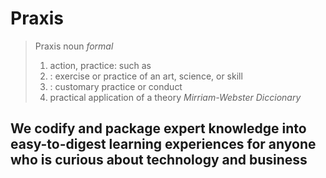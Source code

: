 # Praxis
> Praxis noun _formal_
> 1. action, practice: such as
>   1. : exercise or practice of an art, science, or skill
>   2. : customary practice or conduct
> 2. practical application of a theory
> _Mirriam-Webster Diccionary_
## We codify and package expert knowledge into easy-to-digest learning experiences for anyone who is curious about technology and business
